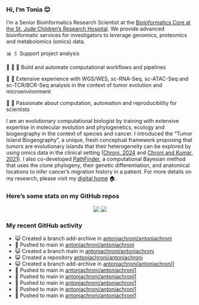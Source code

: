 
### Hi, I’m Tonia 😊

I’m a Senior Bioinformatics Research Scientist at the [Bioinformatics
Core at the St. Jude Children’s Research
Hospital](https://www.stjude.org/research/departments/developmental-neurobiology/shared-resources/bioinformatic-core.html).
We provide advanced bioinformatic services for investigators to leverage
genomics, proteomics and metabolomics (omics) data.

📊 🖇️ Support project analysis

:rocket: :construction: :construction_worker: Build and automate
computational workflows and pipelines

🧬 💪 Extensive experience with WGS/WES, sc-RNA-Seq, sc-ATAC-Seq and
sc-TCR/BCR-Seq analysis in the context of tumor evolution and
microenvironment

:bug: :construction_worker: Passionate about computation, automation and
reproducibility for scientists

I am an evolutionary computational biologist by training with extensive
expertise in molecular evolution and phylogenetics, ecology and
biogeography in the context of species and cancer. I introduced the
“Tumor Island Biogeography”, a unique, fresh conceptual framework
proposing that tumors are evolutionary islands that their heterogeneity
can be explored by using omics data in the clinical setting ([Chroni,
2024](https://www.taylorfrancis.com/chapters/edit/10.1201/9781003307921-10/tumor-island-biogeography-antonia-chroni)
and [Chroni and Kumar,
2021](https://www.taylorfrancis.com/chapters/edit/10.1201/9781003307921-10/tumor-island-biogeography-antonia-chroni)).
I also co-developed
[PathFinder](https://github.com/SayakaMiura/PathFinder), a computational
Bayesian method that uses the clone phylogeny, their genetic
differentiation, and anatomical locations to infer cancer’s migration
history in a patient. For more details on my research, please visit my
[digital home](https://antoniachroni.github.io/) 🏠.

### Here’s some stats on my GitHub repos

<p align="center">
<img src="https://github-readme-stats.vercel.app/api?username=AntoniaChroni&show_icons=true&theme=dracula">
<img src="https://github-readme-stats.vercel.app/api/top-langs/?username=AntoniaChroni&hide=html,css,jupyter%20notebook&layout=compact">
</p>

### My recent GitHub activity

- 😺 Created a branch add-archive in
  [antoniachroni/antoniachroni](https://github.com/antoniachroni/antoniachroni)
- 📨 Pushed to main in
  [antoniachroni/antoniachroni](https://github.com/antoniachroni/antoniachroni)
- 😺 Created a branch main in
  [antoniachroni/antoniachroni](https://github.com/antoniachroni/antoniachroni)
- 😺 Created a repository
  [antoniachroni/antoniachroni](https://github.com/antoniachroni/antoniachroni)
- 😺 Created a branch add-archive in
  [antoniachroni/antoniachroni1](https://github.com/antoniachroni/antoniachroni1)
- 📨 Pushed to main in
  [antoniachroni/antoniachroni1](https://github.com/antoniachroni/antoniachroni1)
- 📨 Pushed to main in
  [antoniachroni/antoniachroni1](https://github.com/antoniachroni/antoniachroni1)
- 📨 Pushed to main in
  [antoniachroni/antoniachroni1](https://github.com/antoniachroni/antoniachroni1)
- 📨 Pushed to main in
  [antoniachroni/antoniachroni1](https://github.com/antoniachroni/antoniachroni1)
- 📨 Pushed to main in
  [antoniachroni/antoniachroni1](https://github.com/antoniachroni/antoniachroni1)
